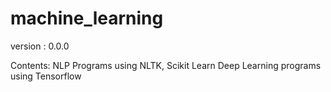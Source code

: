 # machine_learning
version  : 0.0.0

Contents:
NLP Programs using NLTK, Scikit Learn
Deep Learning programs using Tensorflow 
